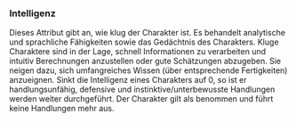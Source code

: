 ### Intelligenz

Dieses Attribut gibt an, wie klug der Charakter ist. Es behandelt analytische und sprachliche Fähigkeiten sowie das
Gedächtnis des Charakters. Kluge Charaktere sind in der Lage, schnell Informationen zu verarbeiten und intuitiv
Berechnungen anzustellen oder gute Schätzungen abzugeben. Sie neigen dazu, sich umfangreiches Wissen (über entsprechende
Fertigkeiten) anzueignen. Sinkt die Intelligenz eines Charakters auf 0, so ist er handlungsunfähig, defensive und
instinktive/unterbewusste Handlungen werden weiter durchgeführt. Der Charakter gilt als benommen und führt keine
Handlungen mehr aus.
